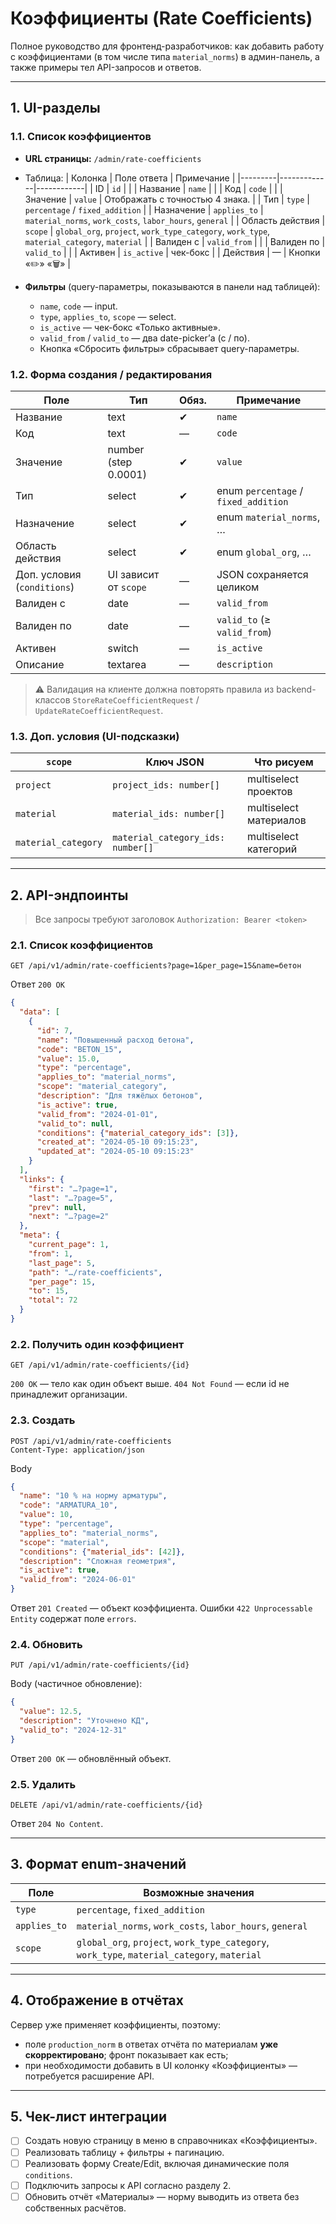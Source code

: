 # Коэффициенты (Rate Coefficients)

Полное руководство для фронтенд-разработчиков: как добавить работу с коэффициентами (в том числе типа `material_norms`) в админ-панель, а также примеры тел API-запросов и ответов.

---

## 1. UI-разделы

### 1.1. Список коэффициентов

* **URL страницы:** `/admin/rate-coefficients`
* Таблица:
  | Колонка | Поле ответа | Примечание |
  |---------|-------------|------------|
  | ID | `id` |  |
  | Название | `name` |  |
  | Код | `code` |  |
  | Значение | `value` | Отображать с точностью 4 знака. |
  | Тип | `type` | `percentage` / `fixed_addition` |
  | Назначение | `applies_to` | `material_norms`, `work_costs`, `labor_hours`, `general` |
  | Область действия | `scope` | `global_org`, `project`, `work_type_category`, `work_type`, `material_category`, `material` |
  | Валиден с | `valid_from` |  |
  | Валиден по | `valid_to` |  |
  | Активен | `is_active` | чек-бокс |
  | Действия | — | Кнопки «✏️» «🗑» |

* **Фильтры** (query-параметры, показываются в панели над таблицей):
  * `name`, `code` — input.
  * `type`, `applies_to`, `scope` — select.
  * `is_active` — чек-бокс «Только активные».
  * `valid_from` / `valid_to` — два date-picker’а (с / по).
  * Кнопка «Сбросить фильтры» сбрасывает query-параметры.

### 1.2. Форма создания / редактирования

| Поле | Тип | Обяз. | Примечание |
|------|-----|-------|------------|
| Название | text | ✔ | `name` |
| Код | text | — | `code` |
| Значение | number (step 0.0001) | ✔ | `value` |
| Тип | select | ✔ | enum `percentage` / `fixed_addition` |
| Назначение | select | ✔ | enum `material_norms`, … |
| Область действия | select | ✔ | enum `global_org`, … |
| Доп. условия (`conditions`) | UI зависит от `scope` | — | JSON сохраняется целиком |
| Валиден с | date | — | `valid_from` |
| Валиден по | date | — | `valid_to` (≥ `valid_from`) |
| Активен | switch | — | `is_active` |
| Описание | textarea | — | `description` |

> ⚠️ Валидация на клиенте должна повторять правила из backend-классов `StoreRateCoefficientRequest` / `UpdateRateCoefficientRequest`.

### 1.3. Доп. условия (UI-подсказки)

| `scope` | Ключ JSON | Что рисуем |
|---------|-----------|-----------|
| `project` | `project_ids: number[]` | multiselect проектов |
| `material` | `material_ids: number[]` | multiselect материалов |
| `material_category` | `material_category_ids: number[]` | multiselect категорий |

---

## 2. API-эндпоинты

> Все запросы требуют заголовок `Authorization: Bearer <token>`

### 2.1. Список коэффициентов

```
GET /api/v1/admin/rate-coefficients?page=1&per_page=15&name=бетон
```

Ответ `200 OK`
```json
{
  "data": [
    {
      "id": 7,
      "name": "Повышенный расход бетона",
      "code": "BETON_15",
      "value": 15.0,
      "type": "percentage",
      "applies_to": "material_norms",
      "scope": "material_category",
      "description": "Для тяжёлых бетонов",
      "is_active": true,
      "valid_from": "2024-01-01",
      "valid_to": null,
      "conditions": {"material_category_ids": [3]},
      "created_at": "2024-05-10 09:15:23",
      "updated_at": "2024-05-10 09:15:23"
    }
  ],
  "links": {
    "first": "…?page=1",
    "last": "…?page=5",
    "prev": null,
    "next": "…?page=2"
  },
  "meta": {
    "current_page": 1,
    "from": 1,
    "last_page": 5,
    "path": "…/rate-coefficients",
    "per_page": 15,
    "to": 15,
    "total": 72
  }
}
```

### 2.2. Получить один коэффициент
```
GET /api/v1/admin/rate-coefficients/{id}
```
`200 OK` — тело как один объект выше. 
`404 Not Found` — если id не принадлежит организации.

### 2.3. Создать
```
POST /api/v1/admin/rate-coefficients
Content-Type: application/json
```
Body
```json
{
  "name": "10 % на норму арматуры",
  "code": "ARMATURA_10",
  "value": 10,
  "type": "percentage",
  "applies_to": "material_norms",
  "scope": "material",
  "conditions": {"material_ids": [42]},
  "description": "Сложная геометрия",
  "is_active": true,
  "valid_from": "2024-06-01"
}
```
Ответ `201 Created` — объект коэффициента. 
Ошибки `422 Unprocessable Entity` содержат поле `errors`.

### 2.4. Обновить
```
PUT /api/v1/admin/rate-coefficients/{id}
```
Body (частичное обновление):
```json
{
  "value": 12.5,
  "description": "Уточнено КД",
  "valid_to": "2024-12-31"
}
```
Ответ `200 OK` — обновлённый объект.

### 2.5. Удалить
```
DELETE /api/v1/admin/rate-coefficients/{id}
```
Ответ `204 No Content`.

---

## 3. Формат enum-значений

| Поле | Возможные значения |
|------|--------------------|
| `type` | `percentage`, `fixed_addition` |
| `applies_to` | `material_norms`, `work_costs`, `labor_hours`, `general` |
| `scope` | `global_org`, `project`, `work_type_category`, `work_type`, `material_category`, `material` |

---

## 4. Отображение в отчётах

Сервер уже применяет коэффициенты, поэтому:
* поле `production_norm` в ответах отчёта по материалам **уже скорректировано**; фронт показывает как есть;
* при необходимости добавить в UI колонку «Коэффициенты» — потребуется расширение API.

---

## 5. Чек-лист интеграции

- [ ] Создать новую страницу в меню в справочниках «Коэффициенты».
- [ ] Реализовать таблицу + фильтры + пагинацию.
- [ ] Реализовать форму Create/Edit, включая динамические поля `conditions`.
- [ ] Подключить запросы к API согласно разделу 2.
- [ ] Обновить отчёт «Материалы» — норму выводить из ответа без собственных расчётов. 